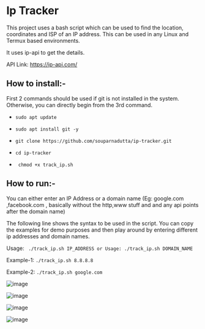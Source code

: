 # Ip Tracker

This project uses a bash script which can be used to find the location, coordinates and ISP of an IP address. This can be used in any Linux and Termux based environments.

It uses ip-api to get the details.

API Link: https://ip-api.com/

## How to install:-

First 2 commands should be used if git is not installed in the system. Otherwise, you can directly begin from the 3rd command.

* `` sudo apt update ``

* `` sudo apt install git -y ``

* `` git clone https://github.com/souparnadutta/ip-tracker.git ``

* `` cd ip-tracker ``

* `` chmod +x track_ip.sh``

## How to run:-

You can either enter an IP Address or a domain name (Eg: google.com ,facebook.com , basically without the http,www stuff and and any api points after the domain name)

The following line shows the syntax to be used in the script. You can copy the examples for demo purposes and then play around by entering different ip addresses and domain names.

Usage:   `` ./track_ip.sh IP_ADDRESS or Usage: ./track_ip.sh DOMAIN_NAME``

Example-1:  `` ./track_ip.sh 8.8.8.8 ``

Example-2:  `` ./track_ip.sh google.com ``

![image](https://user-images.githubusercontent.com/70193389/185685565-8acead28-c4fe-4cb2-b829-f351f483625b.png)

![image](https://user-images.githubusercontent.com/70193389/185684290-37a534fe-7a81-46be-8a74-210b247f54ad.png)

![image](https://user-images.githubusercontent.com/70193389/185684616-d81a8fee-d0c1-480e-b7d9-ac169c38313a.png)

![image](https://user-images.githubusercontent.com/70193389/185685457-330da1e1-468a-4546-84e6-da67c9d773c6.png)


